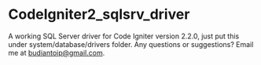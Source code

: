 # CodeIgniter2_sqlsrv_driver
A working SQL Server driver for Code Igniter version 2.2.0, just put this under system/database/drivers folder. Any questions or suggestions? Email me at budiantoip@gmail.com.
